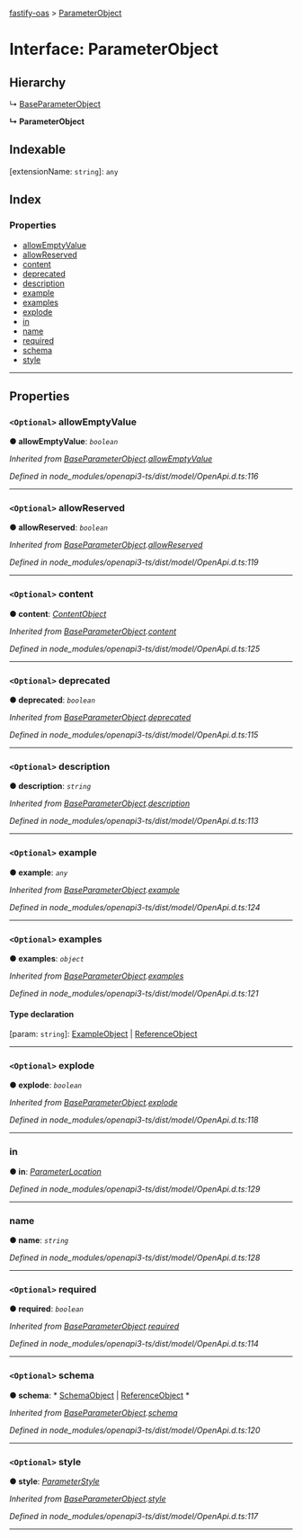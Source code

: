 [fastify-oas](../README.md) > [ParameterObject](../interfaces/parameterobject.md)

# Interface: ParameterObject

## Hierarchy

↳  [BaseParameterObject](baseparameterobject.md)

**↳ ParameterObject**

## Indexable

\[extensionName: `string`\]:&nbsp;`any`
## Index

### Properties

* [allowEmptyValue](parameterobject.md#allowemptyvalue)
* [allowReserved](parameterobject.md#allowreserved)
* [content](parameterobject.md#content)
* [deprecated](parameterobject.md#deprecated)
* [description](parameterobject.md#description)
* [example](parameterobject.md#example)
* [examples](parameterobject.md#examples)
* [explode](parameterobject.md#explode)
* [in](parameterobject.md#in)
* [name](parameterobject.md#name)
* [required](parameterobject.md#required)
* [schema](parameterobject.md#schema)
* [style](parameterobject.md#style)

---

## Properties

<a id="allowemptyvalue"></a>

### `<Optional>` allowEmptyValue

**● allowEmptyValue**: *`boolean`*

*Inherited from [BaseParameterObject](baseparameterobject.md).[allowEmptyValue](baseparameterobject.md#allowemptyvalue)*

*Defined in node_modules/openapi3-ts/dist/model/OpenApi.d.ts:116*

___
<a id="allowreserved"></a>

### `<Optional>` allowReserved

**● allowReserved**: *`boolean`*

*Inherited from [BaseParameterObject](baseparameterobject.md).[allowReserved](baseparameterobject.md#allowreserved)*

*Defined in node_modules/openapi3-ts/dist/model/OpenApi.d.ts:119*

___
<a id="content"></a>

### `<Optional>` content

**● content**: *[ContentObject](contentobject.md)*

*Inherited from [BaseParameterObject](baseparameterobject.md).[content](baseparameterobject.md#content)*

*Defined in node_modules/openapi3-ts/dist/model/OpenApi.d.ts:125*

___
<a id="deprecated"></a>

### `<Optional>` deprecated

**● deprecated**: *`boolean`*

*Inherited from [BaseParameterObject](baseparameterobject.md).[deprecated](baseparameterobject.md#deprecated)*

*Defined in node_modules/openapi3-ts/dist/model/OpenApi.d.ts:115*

___
<a id="description"></a>

### `<Optional>` description

**● description**: *`string`*

*Inherited from [BaseParameterObject](baseparameterobject.md).[description](baseparameterobject.md#description)*

*Defined in node_modules/openapi3-ts/dist/model/OpenApi.d.ts:113*

___
<a id="example"></a>

### `<Optional>` example

**● example**: *`any`*

*Inherited from [BaseParameterObject](baseparameterobject.md).[example](baseparameterobject.md#example)*

*Defined in node_modules/openapi3-ts/dist/model/OpenApi.d.ts:124*

___
<a id="examples"></a>

### `<Optional>` examples

**● examples**: *`object`*

*Inherited from [BaseParameterObject](baseparameterobject.md).[examples](baseparameterobject.md#examples)*

*Defined in node_modules/openapi3-ts/dist/model/OpenApi.d.ts:121*

#### Type declaration

[param: `string`]:  [ExampleObject](exampleobject.md) &#124; [ReferenceObject](referenceobject.md)

___
<a id="explode"></a>

### `<Optional>` explode

**● explode**: *`boolean`*

*Inherited from [BaseParameterObject](baseparameterobject.md).[explode](baseparameterobject.md#explode)*

*Defined in node_modules/openapi3-ts/dist/model/OpenApi.d.ts:118*

___
<a id="in"></a>

###  in

**● in**: *[ParameterLocation](../#parameterlocation)*

*Defined in node_modules/openapi3-ts/dist/model/OpenApi.d.ts:129*

___
<a id="name"></a>

###  name

**● name**: *`string`*

*Defined in node_modules/openapi3-ts/dist/model/OpenApi.d.ts:128*

___
<a id="required"></a>

### `<Optional>` required

**● required**: *`boolean`*

*Inherited from [BaseParameterObject](baseparameterobject.md).[required](baseparameterobject.md#required)*

*Defined in node_modules/openapi3-ts/dist/model/OpenApi.d.ts:114*

___
<a id="schema"></a>

### `<Optional>` schema

**● schema**: * [SchemaObject](schemaobject.md) &#124; [ReferenceObject](referenceobject.md)
*

*Inherited from [BaseParameterObject](baseparameterobject.md).[schema](baseparameterobject.md#schema)*

*Defined in node_modules/openapi3-ts/dist/model/OpenApi.d.ts:120*

___
<a id="style"></a>

### `<Optional>` style

**● style**: *[ParameterStyle](../#parameterstyle)*

*Inherited from [BaseParameterObject](baseparameterobject.md).[style](baseparameterobject.md#style)*

*Defined in node_modules/openapi3-ts/dist/model/OpenApi.d.ts:117*

___

